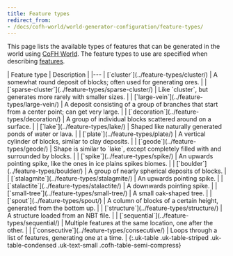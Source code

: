 ```yaml
---
title: Feature types
redirect_from:
- /docs/cofh-world/world-generator-configuration/feature-types/
---
```


This page lists the available types of features that can be generated in the
world using [CoFH World](../../). The feature types to use are specified when
describing [features](../feature-format/).

<div class="uk-overflow-container" markdown="block">
| Feature type | Description |
|---
| [`cluster`](../feature-types/cluster/) | A somewhat round deposit of blocks; often used for generating ores. |
| [`sparse-cluster`](../feature-types/sparse-cluster/) | Like `cluster`, but generates more rarely with smaller sizes. |
| [`large-vein`](../feature-types/large-vein/) | A deposit consisting of a group of branches that start from a center point; can get very large. |
| [`decoration`](../feature-types/decoration/) | A group of individual blocks scattered around on a surface. |
| [`lake`](../feature-types/lake/) | Shaped like naturally generated ponds of water or lava. |
| [`plate`](../feature-types/plate/) | A vertical cylinder of blocks, similar to clay deposits. |
| [`geode`](../feature-types/geode/) | Shape is similar to `lake`, except completely filled with and surrounded by blocks. |
| [`spike`](../feature-types/spike/) | An upwards pointing spike, like the ones in ice plains spikes biomes. |
| [`boulder`](../feature-types/boulder/) | A group of nearly spherical deposits of blocks. |
| [`stalagmite`](../feature-types/stalagmite/) | An upwards pointing spike. |
| [`stalactite`](../feature-types/stalactite/) | A downwards pointing spike. |
| [`small-tree`](../feature-types/small-tree/) | A small oak-shaped tree. |
| [`spout`](../feature-types/spout/) | A column of blocks of a certain height, generated from the bottom up. |
| [`structure`](../feature-types/structure/) | A structure loaded from an NBT file. |
| [`sequential`](../feature-types/sequential/) | Multiple features at the same location, one after the other. |
| [`consecutive`](../feature-types/consecutive/) | Loops through a list of features, generating one at a time. |
{:.uk-table .uk-table-striped .uk-table-condensed .uk-text-small .cofh-table-semi-compress}
</div>

